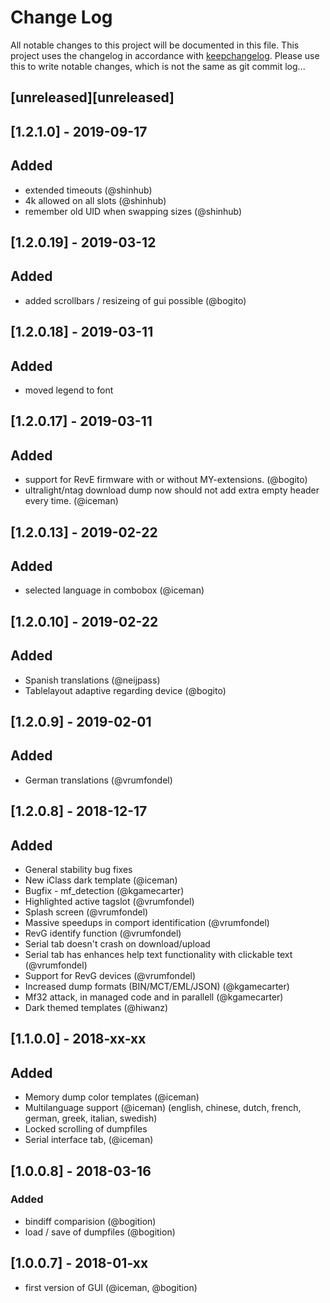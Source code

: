# Change Log
All notable changes to this project will be documented in this file.
This project uses the changelog in accordance with [keepchangelog](http://keepachangelog.com/). Please use this to write notable changes, which is not the same as git commit log...

## [unreleased][unreleased]

## [1.2.1.0] - 2019-09-17
## Added
- extended timeouts (@shinhub)
- 4k allowed on all slots (@shinhub)
- remember old UID when swapping sizes (@shinhub)

## [1.2.0.19] - 2019-03-12
## Added
- added scrollbars / resizeing of gui possible (@bogito)

## [1.2.0.18] - 2019-03-11
## Added
- moved legend to font

## [1.2.0.17] - 2019-03-11
## Added
- support for RevE firmware with or without MY-extensions. (@bogito)
- ultralight/ntag download dump now should not add extra empty header every time. (@iceman)

## [1.2.0.13] - 2019-02-22
## Added
- selected language in combobox (@iceman)

## [1.2.0.10] - 2019-02-22
## Added
- Spanish translations (@neijpass)
- Tablelayout adaptive regarding device (@bogito)

## [1.2.0.9] - 2019-02-01
## Added
- German translations (@vrumfondel)

## [1.2.0.8] - 2018-12-17
## Added 
- General stability bug fixes
- New iClass dark template (@iceman)
- Bugfix - mf_detection (@kgamecarter)
- Highlighted active tagslot (@vrumfondel)
- Splash screen (@vrumfondel)
- Massive speedups in comport identification (@vrumfondel)
- RevG identify function (@vrumfondel) 
- Serial tab doesn't crash on download/upload
- Serial tab has enhances help text functionality with clickable text (@vrumfondel)
- Support for RevG devices (@vrumfondel)
- Increased dump formats (BIN/MCT/EML/JSON)  (@kgamecarter)
- Mf32 attack, in managed code and in parallell (@kgamecarter)
- Dark themed templates (@hiwanz)

## [1.1.0.0] - 2018-xx-xx
## Added
- Memory dump color templates (@iceman)
- Multilanguage support (@iceman)
  (english, chinese, dutch, french, german, greek, italian, swedish)
- Locked scrolling of dumpfiles
- Serial interface tab, (@iceman) 

## [1.0.0.8] - 2018-03-16
### Added
- bindiff comparision (@bogition)
- load / save of dumpfiles (@bogition)

## [1.0.0.7] - 2018-01-xx
- first version of GUI  (@iceman, @bogition)
